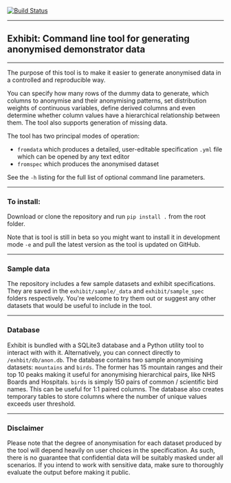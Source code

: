 [![Build Status](https://travis-ci.com/gherka/exhibit.svg?branch=master)](https://travis-ci.com/gherka/exhibit)

---
## Exhibit: Command line tool for generating anonymised demonstrator data
---


The purpose of this tool is to make it easier to generate anonymised data in a controlled and reproducible way.

You can specify how many rows of the dummy data to generate, which columns to anonymise and their anonymising patterns, set distribution weights of continuous variables, define derived columns and even determine whether column values have a hierarchical relationship between them. The tool also supports generation of missing data.

The tool has two principal modes of operation: 
 - `fromdata` which produces a detailed, user-editable specification `.yml` file which can be opened by any text editor
 - `fromspec` which produces the anonymised dataset

See the `-h` listing for the full list of optional command line parameters.

---
### To install:

Download or clone the repository and run `pip install .` from the root folder.

Note that is tool is still in beta so you might want to install it in development mode `-e` and pull the latest version as the tool is updated on GitHub.

---
### Sample data

The repository includes a few sample datasets and exhibit specifications. They are saved in the `exhibit/sample/_data` and `exhibit/sample_spec` folders respectively. You're welcome to try them out or suggest any other datasets that would be useful to include in the tool.

---
### Database

Exhibit is bundled with a SQLite3 database and a Python utility tool to interact with with it. Alternatively, you can connect directly to `/exhbit/db/anon.db`. The database contains two sample anonymising datasets: `mountains` and `birds`. The former has 15 mountain ranges and their top 10 peaks making it useful for anonymising hierarchical pairs, like NHS Boards and Hospitals. `birds` is simply 150 pairs of common / scientific bird names. This can be useful for 1:1 paired columns. The database also creates temporary tables to store columns where the number of unique values exceeds user threshold. 

---
### Disclaimer

Please note that the degree of anonymisation for each dataset produced by the tool will depend heavily on user choices in the specification. As such, there is no guarantee that confidential data will be suitably masked under all scenarios. If you intend to work with sensitive data, make sure to thoroughly evaluate the output before making it public.
